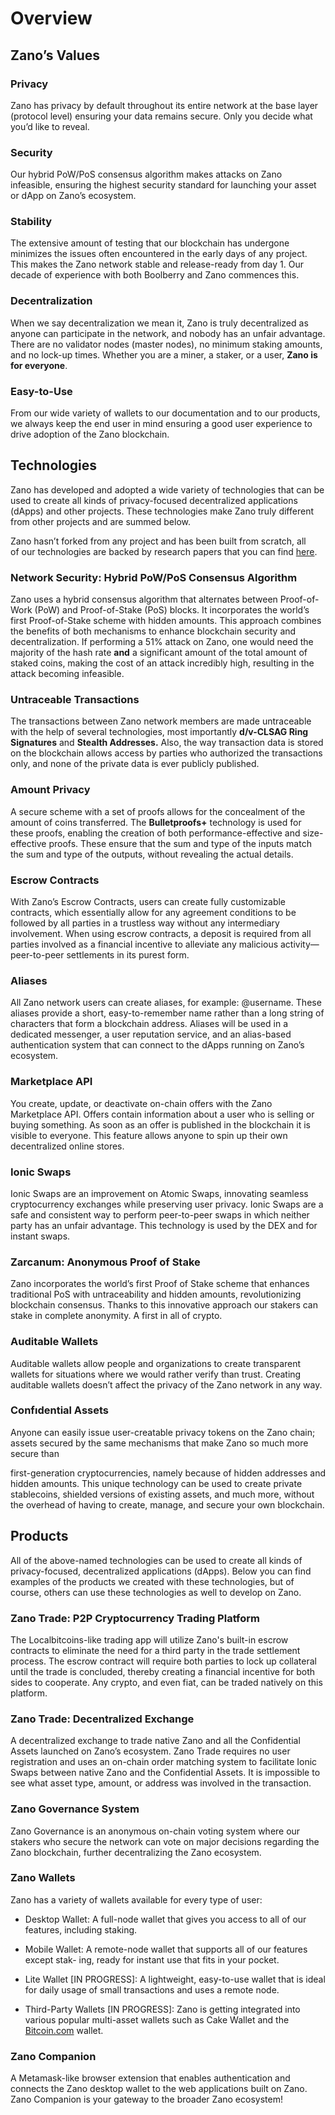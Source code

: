 # Overview

## Zano’s Values

### Privacy

Zano has privacy by default throughout its entire network at the base layer (protocol level) ensuring your data remains secure. Only you decide what you’d like to reveal.

### Security

Our hybrid PoW/PoS consensus algorithm makes attacks on Zano infeasible, ensuring the highest security standard for launching your asset or dApp on Zano’s ecosystem.

### Stability

The extensive amount of testing that our blockchain has undergone minimizes the issues often encountered in the early days of any project. This makes the Zano network stable and release-ready from day 1. Our decade of experience with both Boolberry and Zano commences this.

### Decentralization

When we say decentralization we mean it, Zano is truly decentralized as anyone can participate in the network, and nobody has an unfair advantage. There are no validator nodes (master nodes), no minimum staking amounts, and no lock-up times. Whether you are a miner, a staker, or a user, **Zano is for everyone**.

### Easy-to-Use

From our wide variety of wallets to our documentation and to our products, we always keep the end user in mind ensuring a good user experience to drive adoption of the Zano blockchain.

## Technologies

Zano has developed and adopted a wide variety of technologies that can be used to create all kinds of privacy-focused decentralized applications (dApps) and other projects. These technologies make Zano truly different from other projects and are summed below.

Zano hasn’t forked from any project and has been built from scratch, all of our technologies are backed by research papers that you can find [here](https://docs.zano.org/docs/learn/whitepaper).

### Network Security: Hybrid PoW/PoS Consensus Algorithm

Zano uses a hybrid consensus algorithm that alternates between Proof-of-Work (PoW) and Proof-of-Stake (PoS) blocks. It incorporates the world’s first Proof-of-Stake scheme with hidden amounts. This approach combines the benefits of both mechanisms to enhance blockchain security and decentralization. If performing a 51% attack on Zano, one would need the majority of the hash rate **and** a significant amount of the total amount of staked coins, making the cost of an attack incredibly high, resulting in the attack becoming infeasible.

### Untraceable Transactions

The transactions between Zano network members are made untraceable with the help of several technologies, most importantly **d/v-CLSAG Ring Signatures** and **Stealth Addresses.** Also, the way transaction data is stored on the blockchain allows access by parties who authorized the transactions only, and none of the private data is ever publicly published.

### Amount Privacy

A secure scheme with a set of proofs allows for the concealment of the amount of coins transferred. The **Bulletproofs+** technology is used for these proofs, enabling the creation of both performance-effective and size-effective proofs. These ensure that the sum and type of the inputs match the sum and type of the outputs, without revealing the actual details.

### Escrow Contracts

With Zano’s Escrow Contracts, users can create fully customizable contracts, which essentially allow for any agreement conditions to be followed by all parties in a trustless way without any intermediary involvement. When using escrow contracts, a deposit is required from all parties involved as a financial incentive to alleviate any malicious activity—peer-to-peer settlements in its purest form.

### Aliases

All Zano network users can create aliases, for example: @username. These aliases provide a short, easy-to-remember name rather than a long string of characters that form a blockchain address. Aliases will be used in a dedicated messenger, a user reputation service, and an alias-based authentication system that can connect to the dApps running on Zano’s ecosystem.

### Marketplace API

You create, update, or deactivate on-chain offers with the Zano Marketplace API. Offers contain information about a user who is selling or buying something. As soon as an offer is published in the blockchain it is visible to everyone. This feature allows anyone to spin up their own decentralized online stores.

### Ionic Swaps

Ionic Swaps are an improvement on Atomic Swaps, innovating seamless cryptocurrency exchanges while preserving user privacy. Ionic Swaps are a safe and consistent way to perform peer-to-peer swaps in which neither party has an unfair advantage. This technology is used by the DEX and for instant swaps.

### Zarcanum: Anonymous Proof of Stake

Zano incorporates the world’s first Proof of Stake scheme that enhances traditional PoS with untraceability and hidden amounts, revolutionizing blockchain consensus. Thanks to this innovative approach our stakers can stake in complete anonymity. A first in all of crypto.

### Auditable Wallets

Auditable wallets allow people and organizations to create transparent wallets for situations where we would rather verify than trust. Creating auditable wallets doesn’t affect the privacy of the Zano network in any way.

### Confıdential Assets

Anyone can easily issue user-creatable privacy tokens on the Zano chain; assets secured by the same mechanisms that make Zano so much more secure than

first-generation cryptocurrencies, namely because of hidden addresses and hidden amounts. This unique technology can be used to create private stablecoins, shielded versions of existing assets, and much more, without the overhead of having to create, manage, and secure your own blockchain.

## Products

All of the above-named technologies can be used to create all kinds of privacy-focused, decentralized applications (dApps). Below you can find examples of the products we created with these technologies, but of course, others can use these technologies as well to develop on Zano.

### Zano Trade: P2P Cryptocurrency Trading Platform

The Localbitcoins-like trading app will utilize Zano's built-in escrow contracts to eliminate the need for a third party in the trade settlement process. The escrow contract will require both parties to lock up collateral until the trade is concluded, thereby creating a financial incentive for both sides to cooperate. Any crypto, and even fiat, can be traded natively on this platform.

### Zano Trade: Decentralized Exchange

A decentralized exchange to trade native Zano and all the Confidential Assets launched on Zano’s ecosystem. Zano Trade requires no user registration and uses an on-chain order matching system to facilitate Ionic Swaps between native Zano and the Confidential Assets. It is impossible to see what asset type, amount, or address was involved in the transaction.

### Zano Governance System

Zano Governance is an anonymous on-chain voting system where our stakers who secure the network can vote on major decisions regarding the Zano blockchain, further decentralizing the Zano ecosystem.

### Zano Wallets

Zano has a variety of wallets available for every type of user:

- Desktop Wallet: A full-node wallet that gives you access to all of our features, including staking.

- Mobile Wallet: A remote-node wallet that supports all of our features except stak- ing, ready for instant use that fits in your pocket.

- Lite Wallet \[IN PROGRESS]: A lightweight, easy-to-use wallet that is ideal for daily usage of small transactions and uses a remote node.

- Third-Party Wallets \[IN PROGRESS]: Zano is getting integrated into various popular multi-asset wallets such as Cake Wallet and the [Bitcoin.com](file:///C:/Users/gonbat/AppData/Local/Temp/msohtmlclip1/01/clip_filelist.xml) wallet.

### Zano Companion

A Metamask-like browser extension that enables authentication and connects the Zano desktop wallet to the web applications built on Zano. Zano Companion is your gateway to the broader Zano ecosystem!
